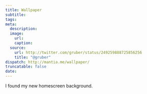 ```yaml
---
title: Wallpaper
subtitle:
tags:
meta:
  description:
  image:
    url:
    caption:
  source:
    url: http://twitter.com/gruber/status/249259888725856256
    title: "@gruber"
dispatch: http://mantia.me/wallpaper/
truncatable: false
date:
---
```


I found my new homescreen background.

